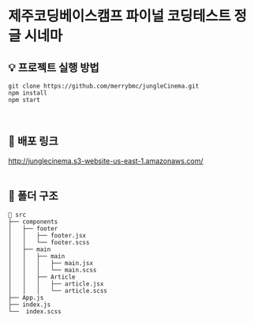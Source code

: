 <h1> 제주코딩베이스캠프 파이널 코딩테스트 정글 시네마 </h1>

## 💡 프로젝트 실행 방법

```
git clone https://github.com/merrybmc/jungleCinema.git
npm install
npm start
```
<br/>

## 📌 배포 링크
http://junglecinema.s3-website-us-east-1.amazonaws.com/
<br />
<br />

## 📜 폴더 구조
```
📄 src
├── components
│   ├── footer
│   │   ├── footer.jsx
│   │   └── footer.scss
│   ├── main
│   │   ├── main
│   │   │   ├── main.jsx
│   │   │   └── main.scss
│   │   ├── Article
│   │   │   ├── article.jsx
│   │   │   └── article.scss
├── App.js
├── index.js
└──  index.scss
```
